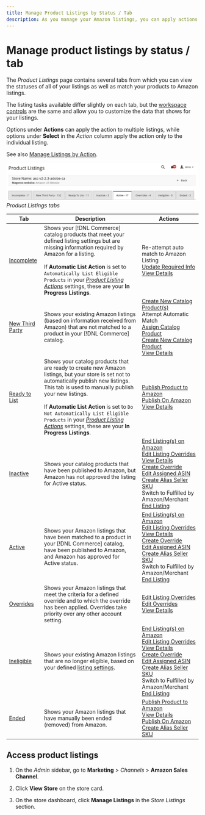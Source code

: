 ```yaml
---
title: Manage Product Listings by Status / Tab
description: As you manage your Amazon listings, you can apply actions to your listings according to status.
---
```


# Manage product listings by status / tab

The _Product Listings_ page contains several tabs from which you can view the statuses of all of your listings as well as match your products to Amazon listings.

The listing tasks available differ slightly on each tab, but the [workspace controls](./workspace-controls.md) are the same and allow you to customize the data that shows for your listings.

Options under **Actions** can apply the action to multiple listings, while options under **Select** in the _Action_ column apply the action only to the individual listing.

See also [Manage Listings by Action](./managing-listings-by-action.md).

![](assets/amazon-product-listings-tabs.png)
 _Product Listings tabs_

|Tab|Description|Actions|
|--- |--- |--- |
|[Incomplete](./incomplete-listings.md)|Shows your [!DNL Commerce] catalog products that meet your defined listing settings but are missing information required by Amazon for a listing.<br><br>If **Automatic List Action** is set to `Automatically List Eligible Products` in your [_Product Listing Actions_](./product-listing-actions.md) settings, these are your **In Progress Listings**.|Re-attempt auto match to Amazon Listing<br>[Update Required Info](./amazon-manually-update-incomplete-listing.md)<br>[View Details](./product-listing-details.md)|
|[New Third Party](./new-third-party-listings.md)|Shows your existing Amazon listings (based on information received from Amazon) that are not matched to a product in your [!DNL Commerce] catalog.|[Create New Catalog Product(s)](./creating-assigning-catalog-products.md)<br>Attempt Automatic Match<br>[Assign Catalog Product](./creating-assigning-catalog-products.md)<br>[Create New Catalog Product](./creating-assigning-catalog-products.md)<br>[View Details](./product-listing-details.md)|
|[Ready to List](./ready-to-list.md)|Shows your catalog products that are ready to create new Amazon listings, but your store is set not to automatically publish new listings. This tab is used to manually publish your new listings.<br><br>If **Automatic List Action** is set to `Do Not Automatically List Eligible Products` in your [_Product Listing Actions_](./product-listing-actions.md) settings, these are your **In Progress Listings**.|[Publish Product to Amazon](./publish-listings-manually.md)<br>[Publish On Amazon](./publish-listings-manually.md)<br>[View Details](./product-listing-details.md)|
|[Inactive](./inactive-listings.md)|Shows your catalog products that have been published to Amazon, but Amazon has not approved the listing for Active status.|[End Listing(s) on Amazon](./end-listings-manually.md)<br>[Edit Listing Overrides](./creating-editing-overrides.md)<br>[View Details](./product-listing-details.md)<br>[Create Override](./creating-editing-overrides.md)<br>[Edit Assigned ASIN](./edit-assigned-asin.md)<br>[Create Alias Seller SKU](./create-alias-seller-sku.md#region-specific)<br>Switch to Fulfilled by Amazon/Merchant<br>[End Listing](./end-listings-manually.md)|
|[Active](./active-listings.md)|Shows your Amazon listings that have been matched to a product in your [!DNL Commerce] catalog, have been published to Amazon, and Amazon has approved for Active status.|[End Listing(s) on Amazon](./end-listings-manually.md)<br>[Edit Listing Overrides](./creating-editing-overrides.md)<br>[View Details](./product-listing-details.md)<br>[Create Override](./creating-editing-overrides.md)<br>[Edit Assigned ASIN](./edit-assigned-asin.md)<br>[Create Alias Seller SKU](./create-alias-seller-sku.md#region-specific)<br>Switch to Fulfilled by Amazon/Merchant<br>[End Listing](./end-listings-manually.md)|
|[Overrides](./overrides.md)|Shows your Amazon listings that meet the criteria for a defined override and to which the override has been applied. Overrides take priority over any other account setting.|[Edit Listing Overrides](./creating-editing-overrides.md)<br>[Edit Overrides](./creating-editing-overrides.md)<br>[View Details](./product-listing-details.md)|
|[Ineligible](./ineligible-listings.md)|Shows your existing Amazon listings that are no longer eligible, based on your defined [listing settings](./listing-settings.md).|[End Listing(s) on Amazon](./end-listings-manually.md)<br>[Edit Listing Overrides](./creating-editing-overrides.md)<br>[View Details](./product-listing-details.md)<br>[Create Override](./creating-editing-overrides.md)<br>[Edit Assigned ASIN](./edit-assigned-asin.md)<br>[Create Alias Seller SKU](./create-alias-seller-sku.md#region-specific)<br>Switch to Fulfilled by Amazon/Merchant<br>[End Listing](./end-listings-manually.md)|
|[Ended](./ended-listings.md)|Shows your Amazon listings that have manually been ended (removed) from Amazon.|[Publish Product to Amazon](./publish-listings-manually.md)<br>[View Details](./product-listing-details.md)<br>[Publish On Amazon](./publish-listings-manually.md)<br>[Create Alias Seller SKU](./create-alias-seller-sku.md#region-specific)|

## Access product listings

1. On the _Admin_ sidebar, go to **Marketing** > _Channels_ > **Amazon Sales Channel**.

1. Click **View Store** on the store card.

1. On the store dashboard, click **Manage Listings** in the _Store Listings_ section.
